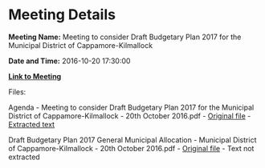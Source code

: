 # Meeting Details

**Meeting Name:** Meeting to consider Draft Budgetary Plan 2017 for the Municipal District of Cappamore-Kilmallock

**Date and Time:** 2016-10-20 17:30:00

**[Link to Meeting](https://www.limerick.ie/council/whats-on/meeting-consider-draft-budgetary-plan-2017-municipal-district-cappamore-kilmallock)**

Files: 

Agenda - Meeting to consider Draft Budgetary Plan 2017 for the Municipal District of Cappamore-Kilmallock - 20th October 2016.pdf - [Original file](https://beta.limerick.ie/sites/default/files/media/documents/2017-04/agenda_draft_budgetary_plan_meeting_20th_october_2016.pdf) - [Extracted text](./Agenda%20-%20Meeting%20to%20consider%20Draft%20Budgetary%20Plan%202017%20for%20the%20Municipal%20District%20of%20Cappamore-Kilmallock%20-%2020th%20October%202016.md)

Draft Budgetary Plan 2017 General Municipal Allocation - Municipal District of Cappamore-Kilmallock - 20th October 2016.pdf - [Original file](https://beta.limerick.ie/sites/default/files/media/documents/2017-04/draft_budgetary_plan_2017_-_general_municipal_allocation.pdf) - Text not extracted

